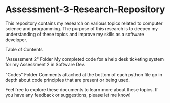 # Assessment-3-Research-Repository

This repository contains my research on various topics related to computer science and programming. The purpose of this research is to deepen my understanding of these topics and improve my skills as a software developer.

Table of Contents

"Assessment 2" Folder
My completed code for a help desk ticketing system for my Assessment 2 in Software Dev.

"Codes" Folder
Comments attached at the bottom of each python file go in depth about code principles that are present or being used.

Feel free to explore these documents to learn more about these topics. If you have any feedback or suggestions, please let me know!
